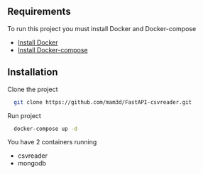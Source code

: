 
## Requirements

To run this project you must install Docker and Docker-compose
- [Install Docker](https://docs.docker.com/engine/install/)
- [Install Docker-compose](https://docs.docker.com/compose/install/)

## Installation
Clone the project
```sh
  git clone https://github.com/mam3d/FastAPI-csvreader.git
```

Run project
```sh
  docker-compose up -d
```
You have 2 containers running
- csvreader
- mongodb

